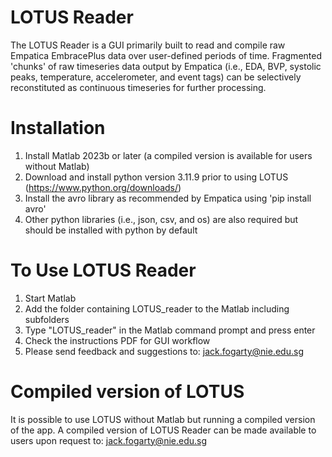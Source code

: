 # LOTUS Reader
The LOTUS Reader is a GUI primarily built to read and compile raw Empatica EmbracePlus data over user-defined periods of time. Fragmented 'chunks' of raw timeseries data output by Empatica (i.e., EDA, BVP, systolic peaks, temperature, accelerometer, and event tags) can be selectively reconstituted as continuous timeseries for further processing.

# Installation
1. Install Matlab 2023b or later (a compiled version is available for users without Matlab)
2. Download and install python version 3.11.9 prior to using LOTUS (https://www.python.org/downloads/)
3. Install the avro library as recommended by Empatica using 'pip install avro'
4. Other python libraries (i.e., json, csv, and os) are also required but should be installed with python by default

# To Use LOTUS Reader
1. Start Matlab
2. Add the folder containing LOTUS_reader to the Matlab including subfolders
3. Type "LOTUS_reader" in the Matlab command prompt and press enter
4. Check the instructions PDF for GUI workflow
5. Please send feedback and suggestions to: jack.fogarty@nie.edu.sg

# Compiled version of LOTUS
It is possible to use LOTUS without Matlab but running a compiled version of the app. A compiled version of LOTUS Reader can be made available to users upon request to: jack.fogarty@nie.edu.sg

